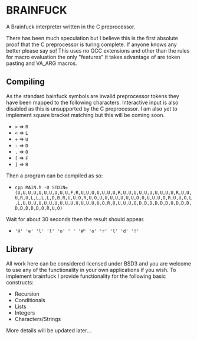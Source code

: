 
BRAINFUCK
=========

A Brainfuck interpreter written in the C preprocessor.

There has been much speculation but I believe this is the first absolute proof that the C preprocessor is turing complete. If anyone knows any better please say so! This uses no GCC extensions and other than the rules for macro evaluation the only "features" it takes advantage of are token pasting and VA_ARG macros.


Compiling
---------

As the standard bainfuck symbols are invalid preprocessor tokens they have been mapped to the following characters. Interactive input is also disabled as this is unsupported by the C preprocessor. I am also yet to implement square bracket matching but this will be coming soon.


* `>` => `R`
* `<` => `L`
* `+` => `U`
* `-` => `D`
* `.` => `O`
* `[` => `F`
* `]` => `B`

Then a program can be compiled as so:

* `cpp MAIN.h -D STDIN=(U,U,U,U,U,U,U,U,U,U,F,R,U,U,U,U,U,U,U,R,U,U,U,U,U,U,U,U,U,U,R,U,U,U,R,U,L,L,L,L,D,B,R,U,U,O,R,U,O,U,U,U,U,U,U,U,O,O,U,U,U,O,R,U,U,O,L,L,U,U,U,U,U,U,U,U,U,U,U,U,U,U,U,O,R,O,U,U,U,O,D,D,D,D,D,D,O,D,D,D,D,D,D,D,D,O,R,U,O)`

Wait for about 30 seconds then the result should appear.

* `'H' 'e' 'l' 'l' 'o' ' ' 'W' 'o' 'r' 'l' 'd' '!'`


Library
-------

All work here can be considered licensed under BSD3 and you are welcome to use any of the functionality in your own applications if you wish. To implement brainfuck I provide functionality for the following basic constructs:

* Recursion
* Conditionals
* Lists
* Integers
* Characters/Strings
  
More details will be updated later...